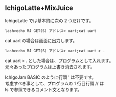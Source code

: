 ## IchigoLatte+MixJuice

IchigoLatte では基本的に次の 2 つだけです。

```
lash>echo MJ GET(S) アドレス> uart;cat uart
```

cat uart の場合は画面に出力します。

```
lash>echo MJ GET(S) アドレス> uart;cat uart > .
```

cat uart > . とした場合は、プログラムとして入れます。\
元々あったプログラムは上書き消去されます。

IchigoJam BASIC のように行頭 ' は不要です。\
考慮すべき事として、プログラムの 1 行目行頭 // は\
ls で参照できるコメント文となります。
